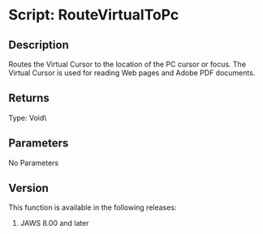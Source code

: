# Script: RouteVirtualToPc

## Description

Routes the Virtual Cursor to the location of the PC cursor or focus. The
Virtual Cursor is used for reading Web pages and Adobe PDF documents.

## Returns

Type: Void\

## Parameters

No Parameters

## Version

This function is available in the following releases:

1.  JAWS 8.00 and later
